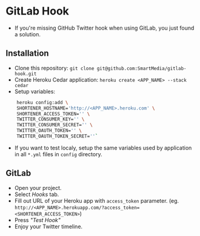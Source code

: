 # GitLab Hook
* If you're missing GitHub Twitter hook when using GitLab, you just found a solution.

## Installation
* Clone this repository: `git clone git@github.com:SmartMedia/gitlab-hook.git`
* Create Heroku Cedar application: `heroku create <APP_NAME> --stack cedar`
* Setup variables:
```bash
    heroku config:add \
    SHORTENER_HOSTNAME='http://<APP_NAME>.heroku.com' \
    SHORTENER_ACCESS_TOKEN='' \
    TWITTER_CONSUMER_KEY='' \
    TWITTER_CONSUMER_SECRET='' \
    TWITTER_OAUTH_TOKEN='' \
    TWITTER_OAUTH_TOKEN_SECRET=''`
```    
* If you want to test localy, setup the same variables used by application in all `*.yml` files in `config` directory.

## GitLab
* Open your project.
* Select _Hooks_ tab.
* Fill out URL of your Heroku app with `access_token` parameter.
(eg. `http://<APP_NAME>.herokuapp.com/?access_token=<SHORTENER_ACCESS_TOKEN>`)
* Press _"Test Hook"_
* Enjoy your Twitter timeline.
